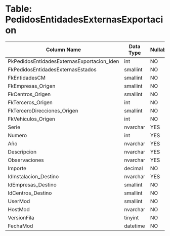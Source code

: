 # Table: PedidosEntidadesExternasExportacion

| Column Name | Data Type | Nullable |
|-------------|-----------|----------|
| PkPedidosEntidadesExternasExportacion_Iden | int | NO |
| FkPedidosEntidadesExternasEstados | smallint | NO |
| FkEntidadesCM | smallint | NO |
| FkEmpresas_Origen | smallint | NO |
| FkCentros_Origen | smallint | NO |
| FkTerceros_Origen | int | NO |
| FkTerceroDirecciones_Origen | smallint | NO |
| FkVehiculos_Origen | int | NO |
| Serie | nvarchar | YES |
| Numero | int | YES |
| Año | nvarchar | YES |
| Descripcion | nvarchar | YES |
| Observaciones | nvarchar | YES |
| Importe | decimal | NO |
| IdInstalacion_Destino | nvarchar | YES |
| IdEmpresas_Destino | smallint | NO |
| IdCentros_Destino | smallint | NO |
| UserMod | smallint | NO |
| HostMod | nvarchar | NO |
| VersionFila | tinyint | NO |
| FechaMod | datetime | NO |
